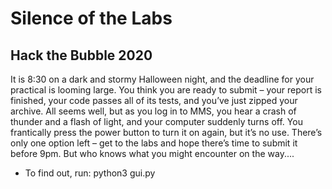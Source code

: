 # Silence of the Labs
## Hack the Bubble 2020

It is 8:30 on a dark and stormy Halloween night, and the deadline for your practical is looming large. You think you are ready to submit – your report is finished, your code passes all of its tests, and you’ve just zipped your archive. All seems well, but as you log in to MMS, you hear a crash of thunder and a flash of light, and your computer suddenly turns off. You frantically press the power button to turn it on again, but it’s no use. There’s only one option left – get to the labs and hope there’s time to submit it before 9pm. But who knows what you might encounter on the way.... 

- To find out, run:
        python3 gui.py
